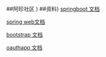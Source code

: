 ##阿珍社区
)
##资料)
[springboot 文档](https://spring.io)

[spring web文档](https://spring.io/guides/gs/serving-web-content/)

[bootstrap 文档](https://v3.bootcss.com/getting-started/#download)

[oauthapp 文档](https://developer.github.com/apps/building-oauth-apps/creating-an-oauth-app/)


